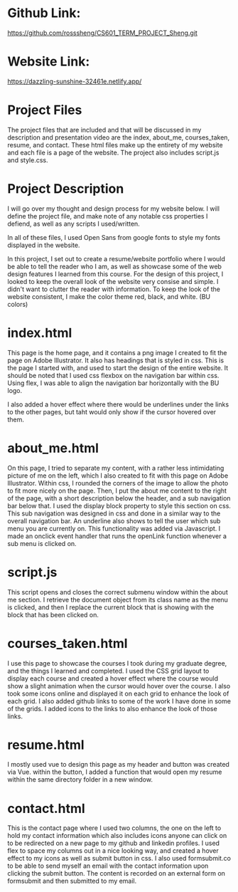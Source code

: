# Github Link:
https://github.com/rosssheng/CS601_TERM_PROJECT_Sheng.git

# Website Link: 
https://dazzling-sunshine-32461e.netlify.app/

# Project Files 
The project files that are included and that will be discussed in my description and presentation video are the index, about_me, courses_taken, resume, and contact. These html files make up the entirety of my website and each file is a page of the website. 
The project also includes script.js and style.css. 

# Project Description 
I will go over my thought and design process for my website below. I will define the project file, and make note of any notable css properties I defiend, as well as any scripts I used/written. 

In all of these files, I used Open Sans from google fonts to style my fonts displayed in the website. 

In this project, I set out to create a resume/website portfolio where I would be able to tell the reader who I am, as well as showcase some of the web design features I learned from this course. 
For the design of this project, I looked to keep the overall look of the website very consise and simple. I didn't want to clutter the reader with information. To keep the look of the website consistent, I make the color theme red, black, and white. (BU colors)
# index.html
This page is the home page, and it contains a png image I created to fit the page on Adobe Illustrator. It also has headings that is styled in css. This is the page I started with, and used to start the design of the entire website. It should be noted that I used css flexbox on the navigation bar within css. Using flex, I was able to align the navigation bar horizontally with the BU logo. 

I also added a hover effect where there would be underlines under the links to the other pages, but taht would only show if the cursor hovered over them. 

# about_me.html 
On this page, I tried to separate my content, with a rather less intimidating picture of me on the left, which I also created to fit with this page on Adobe Illustrator. Within css, I rounded the corners of the image to allow the photo to fit more nicely on the page. Then, I put the about me content to the right of the page, with a short description below the header, and a sub navigation bar below that. I used the display block property to style this section on css. This sub navigation was designed in css and done in a similar way to the overall navigation bar. An underline also shows to tell the user which sub menu you are currently on. This functionality was added via Javascript. 
I made an onclick event handler that runs the openLink function whenever a sub menu is clicked on. 

# script.js
This script opens and closes the correct submenu window within the about me section. I retrieve the document object from its class name as the menu is clicked, and then I replace the current block that is showing with the block that has been clicked on. 

# courses_taken.html 
I use this page to showcase the courses I took during my graduate degree, and the things I learned and completed. I used the CSS grid layout to display each course and created a hover effect where the course would show a slight animation when the cursor would hover over the course. I also took some icons online and displayed it on each grid to enhance the look of each grid. I also added github links to some of the work I have done in some of the grids. I added icons to the links to also enhance the look of those links. 

# resume.html 
I mostly used vue to design this page as my header and button was created via Vue. within the button, I added a function that would open my resume within the same directory folder in a new window. 

# contact.html
This is the contact page where I used two columns, the one on the left to hold my contact information which also includes icons anyone can click on to be redirected on a new page to my github and linkedin profiles. I used flex to space my columns out in a nice looking way, and created a hover effect to my icons as well as submit button in css. I also used formsubmit.co to be able to send myself an email with the contact information upon clicking the submit button. The content is recorded on an external form on formsubmit and then submitted to my email.

